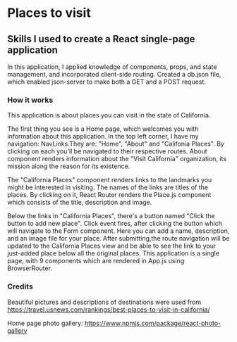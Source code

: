 # Places to visit

## Skills I used to create a React single-page application
In this application, I applied knowledge of components, props, and state management, and incorporated client-side routing. Created a db.json file, which enabled json-server to make both a GET and a POST request.

### How it works
This application is about places you can visit in the state of California. 

The first thing you see is a Home page, which welcomes you with information about this application. In the top left corner, I have my navigation: NavLinks.They are: "Home", "About" and "Califonia Places". By clicking on each you'll be navigated to their respective routes. 
About component renders information about the "Visit California" organization, its mission along the reason for its existence. 

The "California Places" component renders links to the landmarks you might be interested in visiting. The names of the links are titles of the places. By clicking on it, React Router renders the Place.js component which consists of the title, description and image. 

Below the links in "California Places", there's a button named "Click the button to add new place". Click event fires, after clicking the button which will navigate to the Form component. Here you can add a name, description, and an image file for your place. After submitting,the route navigation will be updated to the California Places view and be able to see the link to your just-added place below all the original places. This application is a single page, with 9 components which are rendered in App.js using BrowserRouter. 

### Credits
Beautiful pictures and descriptions of destinations were used from https://travel.usnews.com/rankings/best-places-to-visit-in-california/

Home page photo gallery: https://www.npmjs.com/package/react-photo-gallery


<!-- # Getting Started with Create React App

This project was bootstrapped with [Create React App](https://github.com/facebook/create-react-app).

## Available Scripts

In the project directory, you can run:

### `npm start`

Runs the app in the development mode.\
Open [http://localhost:3000](http://localhost:3000) to view it in your browser.

The page will reload when you make changes.\
You may also see any lint errors in the console.

### `npm test`

Launches the test runner in the interactive watch mode.\
See the section about [running tests](https://facebook.github.io/create-react-app/docs/running-tests) for more information.

### `npm run build`

Builds the app for production to the `build` folder.\
It correctly bundles React in production mode and optimizes the build for the best performance.

The build is minified and the filenames include the hashes.\
Your app is ready to be deployed!

See the section about [deployment](https://facebook.github.io/create-react-app/docs/deployment) for more information.

### `npm run eject`

**Note: this is a one-way operation. Once you `eject`, you can't go back!**

If you aren't satisfied with the build tool and configuration choices, you can `eject` at any time. This command will remove the single build dependency from your project.

Instead, it will copy all the configuration files and the transitive dependencies (webpack, Babel, ESLint, etc) right into your project so you have full control over them. All of the commands except `eject` will still work, but they will point to the copied scripts so you can tweak them. At this point you're on your own.

You don't have to ever use `eject`. The curated feature set is suitable for small and middle deployments, and you shouldn't feel obligated to use this feature. However we understand that this tool wouldn't be useful if you couldn't customize it when you are ready for it.

## Learn More

You can learn more in the [Create React App documentation](https://facebook.github.io/create-react-app/docs/getting-started).

To learn React, check out the [React documentation](https://reactjs.org/).

### Code Splitting

This section has moved here: [https://facebook.github.io/create-react-app/docs/code-splitting](https://facebook.github.io/create-react-app/docs/code-splitting)

### Analyzing the Bundle Size

This section has moved here: [https://facebook.github.io/create-react-app/docs/analyzing-the-bundle-size](https://facebook.github.io/create-react-app/docs/analyzing-the-bundle-size)

### Making a Progressive Web App

This section has moved here: [https://facebook.github.io/create-react-app/docs/making-a-progressive-web-app](https://facebook.github.io/create-react-app/docs/making-a-progressive-web-app)

### Advanced Configuration

This section has moved here: [https://facebook.github.io/create-react-app/docs/advanced-configuration](https://facebook.github.io/create-react-app/docs/advanced-configuration)

### Deployment

This section has moved here: [https://facebook.github.io/create-react-app/docs/deployment](https://facebook.github.io/create-react-app/docs/deployment)

### `npm run build` fails to minify

This section has moved here: [https://facebook.github.io/create-react-app/docs/troubleshooting#npm-run-build-fails-to-minify](https://facebook.github.io/create-react-app/docs/troubleshooting#npm-run-build-fails-to-minify) -->

